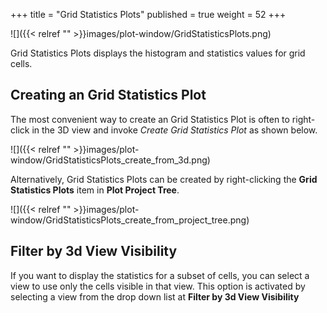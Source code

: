 +++
title = "Grid Statistics Plots"
published = true
weight = 52
+++

![]({{< relref "" >}}images/plot-window/GridStatisticsPlots.png)


Grid Statistics Plots displays the histogram and statistics values for grid cells.

## Creating an Grid Statistics Plot

The most convenient way to create an Grid Statistics Plot is often to right-click in the 3D view and invoke *Create Grid Statistics Plot* as shown below. 

![]({{< relref "" >}}images/plot-window/GridStatisticsPlots_create_from_3d.png)

Alternatively, Grid Statistics Plots can be created by right-clicking the **Grid Statistics Plots** item in **Plot Project Tree**.

![]({{< relref "" >}}images/plot-window/GridStatisticsPlots_create_from_project_tree.png)


##  Filter by 3d View Visibility
If you want to display the statistics for a subset of cells, you can select a view to use only the cells visible in that view. This option is activated by selecting a view from the drop down list at **Filter by 3d View Visibility**


